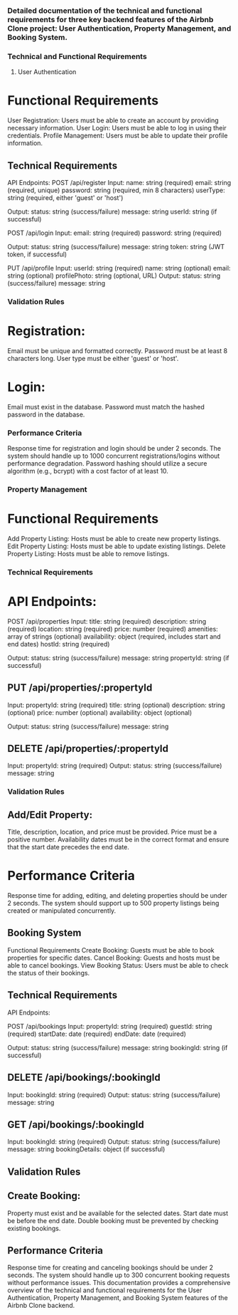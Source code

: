 ### Detailed documentation of the technical and functional requirements for three key backend features of the Airbnb Clone project: User Authentication, Property Management, and Booking System.

### Technical and Functional Requirements
1. User Authentication

# Functional Requirements
User Registration: Users must be able to create an account by providing necessary information.
User Login: Users must be able to log in using their credentials.
Profile Management: Users must be able to update their profile information.

## Technical Requirements
API Endpoints:
POST /api/register
Input:
name: string (required)
email: string (required, unique)
password: string (required, min 8 characters)
userType: string (required, either 'guest' or 'host')

Output:
status: string (success/failure)
message: string
userId: string (if successful)

POST /api/login
Input:
email: string (required)
password: string (required)

Output:
status: string (success/failure)
message: string
token: string (JWT token, if successful)

PUT /api/profile
Input:
userId: string (required)
name: string (optional)
email: string (optional)
profilePhoto: string (optional, URL)
Output:
status: string (success/failure)
message: string

### Validation Rules

# Registration:
Email must be unique and formatted correctly.
Password must be at least 8 characters long.
User type must be either 'guest' or 'host'.

# Login:
Email must exist in the database.
Password must match the hashed password in the database.

### Performance Criteria
Response time for registration and login should be under 2 seconds.
The system should handle up to 1000 concurrent registrations/logins without performance degradation.
Password hashing should utilize a secure algorithm (e.g., bcrypt) with a cost factor of at least 10.

### Property Management
# Functional Requirements
Add Property Listing: Hosts must be able to create new property listings.
Edit Property Listing: Hosts must be able to update existing listings.
Delete Property Listing: Hosts must be able to remove listings.

### Technical Requirements

# API Endpoints:

POST /api/properties
Input:
title: string (required)
description: string (required)
location: string (required)
price: number (required)
amenities: array of strings (optional)
availability: object (required, includes start and end dates)
hostId: string (required)

Output:
status: string (success/failure)
message: string
propertyId: string (if successful)

## PUT /api/properties/:propertyId
Input:
propertyId: string (required)
title: string (optional)
description: string (optional)
price: number (optional)
availability: object (optional)

Output:
status: string (success/failure)
message: string

## DELETE /api/properties/:propertyId
Input:
propertyId: string (required)
Output:
status: string (success/failure)
message: string

### Validation Rules
## Add/Edit Property:
Title, description, location, and price must be provided.
Price must be a positive number.
Availability dates must be in the correct format and ensure that the start date precedes the end date.

# Performance Criteria
Response time for adding, editing, and deleting properties should be under 2 seconds.
The system should support up to 500 property listings being created or manipulated concurrently.

## Booking System
Functional Requirements
Create Booking: Guests must be able to book properties for specific dates.
Cancel Booking: Guests and hosts must be able to cancel bookings.
View Booking Status: Users must be able to check the status of their bookings.


## Technical Requirements
API Endpoints:

POST /api/bookings
Input:
propertyId: string (required)
guestId: string (required)
startDate: date (required)
endDate: date (required)

Output:
status: string (success/failure)
message: string
bookingId: string (if successful)

## DELETE /api/bookings/:bookingId
Input:
bookingId: string (required)
Output:
status: string (success/failure)
message: string

## GET /api/bookings/:bookingId
Input:
bookingId: string (required)
Output:
status: string (success/failure)
message: string
bookingDetails: object (if successful)

## Validation Rules
## Create Booking:

Property must exist and be available for the selected dates.
Start date must be before the end date.
Double booking must be prevented by checking existing bookings.

## Performance Criteria
Response time for creating and canceling bookings should be under 2 seconds.
The system should handle up to 300 concurrent booking requests without performance issues.
This documentation provides a comprehensive overview of the technical and functional requirements for the User Authentication, Property Management, and Booking System features of the Airbnb Clone backend.